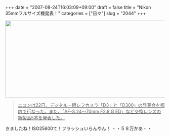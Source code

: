 +++
date = "2007-08-24T16:03:09+09:00"
draft = false
title = "Nikon 35mmフルサイズ機発表！"
categories = ["日々"]
slug = "2044"
+++

<a href="http://dc.watch.impress.co.jp/cda/dslr/2007/08/23/6885.html" target="_blank"><img src="http://ieiriblog.img.jugem.jp/20070824_344179.jpg" width="533" height="244" alt="" class="pict" />
<blockquote>ニコンは22日、デジタル一眼レフカメラ「D3」と「D300」の発表会を都内で行なった。また、「AF-S 24～70mm F2.8 G ED」など交換レンズの新製品5本を発表した。 </blockquote></a>
きましたね！ISO25600て！フラッシュいらんやん！
・・５８万かあ・・
